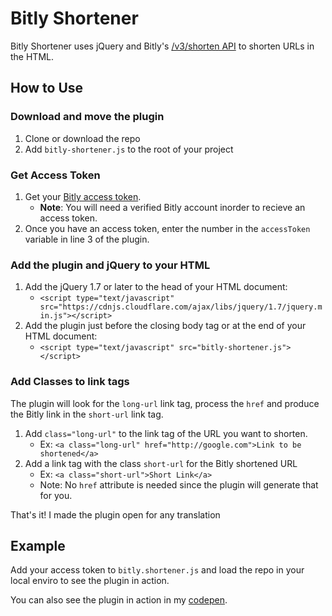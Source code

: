 # Bitly Shortener

Bitly Shortener uses jQuery and Bitly's [/v3/shorten API](https://dev.bitly.com/links.html#v3_shorten) to shorten URLs in the HTML. 

## How to Use

### Download and move the plugin
1. Clone or download the repo
2. Add `bitly-shortener.js` to the root of your project

### Get Access Token
1. Get your [Bitly access token](https://bitly.com/a/oauth_apps).
	- **Note**: You will need a verified Bitly account inorder to recieve an access token.
2. Once you have an access token, enter the number in the `accessToken` variable in line 3 of the plugin. 

### Add the plugin and jQuery to your HTML
1. Add the jQuery 1.7 or later to the head of your HTML document: 
	- `<script type="text/javascript" src="https://cdnjs.cloudflare.com/ajax/libs/jquery/1.7/jquery.min.js"></script>`
2. Add the plugin just before the closing body tag or at the end of your HTML document:
	- `<script type="text/javascript" src="bitly-shortener.js"></script>`

### Add Classes to link tags
The plugin will look for the `long-url` link tag, process the `href` and produce the Bitly link in the `short-url` link tag. 
1. Add `class="long-url"` to the link tag of the URL you want to shorten.
	- Ex: `<a class="long-url" href="http://google.com">Link to be shortened</a>`
2. Add a link tag with the class `short-url` for the Bitly shortened URL
	- Ex: `<a class="short-url">Short Link</a>`
	- Note: No `href` attribute is needed since the plugin will generate that for you.

That's it! I made the plugin open for any translation 	

## Example
Add your access token to `bitly.shortener.js` and load the repo in your local enviro to see the plugin in action. 

You can also see the plugin in action in my [codepen](http://codepen.io/ecupaio/pen/ezpVPR). 